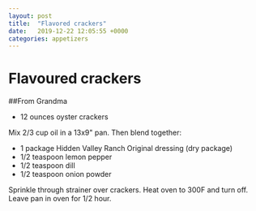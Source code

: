```yaml
---
layout: post
title:  "Flavored crackers"
date:   2019-12-22 12:05:55 +0000
categories: appetizers
---
```


# Flavoured crackers
##From Grandma
* 12 ounces oyster crackers

Mix 2/3 cup oil in a 13x9" pan. Then blend together:

* 1 package Hidden Valley Ranch Original dressing (dry package)
* 1/2 teaspoon lemon pepper
* 1/2 teaspoon dill
* 1/2 teaspoon onion powder


Sprinkle through strainer over crackers. Heat oven to 300F and turn off. Leave pan in oven for 1/2 hour.
